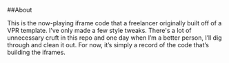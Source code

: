 ##About

This is the now-playing iframe code that a freelancer originally built off of a VPR template. I’ve only made a few style tweaks. There's a lot of unnecessary cruft in this repo and one day when I’m a better person, I’ll dig through and clean it out. For now, it’s simply a record of the code that’s building the iframes.
